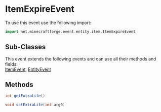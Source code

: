 # ItemExpireEvent

To use this event use the following import:
```groovy
import net.minecraftforge.event.entity.item.ItemExpireEvent
```

## Sub-Classes
This event extends the following events and can use all their methods and fields: <br>
[ItemEvent](item_event.md), [EntityEvent](entity_event/entity_event.md)

## Methods
```groovy
int getExtraLife()
```

```groovy
void setExtraLife(int arg0)
```
